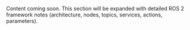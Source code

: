 Content coming soon. This section will be expanded with detailed ROS 2 framework notes (architecture, nodes, topics, services, actions, parameters).